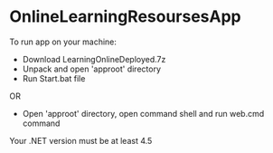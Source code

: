 # OnlineLearningResoursesApp

To run app on your machine:
- Download LearningOnlineDeployed.7z
- Unpack and open 'approot' directory
- Run Start.bat file

OR

- Open 'approot' directory, open command shell and run web.cmd command

Your .NET version must be at least 4.5
